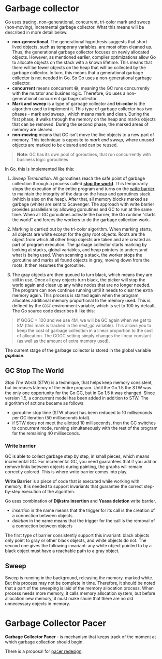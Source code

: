 # Garbage collector
Go uses [tracing](https://en.wikipedia.org/wiki/Tracing_garbage_collection), non-generational, concurrent, tri-color mark and sweep (non-moving), incremental garbage collector. What this means will be described in more detail below.
- **non-generational**. The generational hypothesis suggests that short-lived objects, such as temporary variables, are most often cleaned up. Thus, the generational garbage collector focuses on newly allocated objects. However, as mentioned earlier, compiler optimizations allow Go to allocate objects on the stack with a known lifetime. This means that there will be fewer objects on the heap that will be collected by the garbage collector. In turn, this means that a generational garbage collector is not needed in Go. So Go uses a non-generational garbage collector.
- **concurrent** means concurrent 😁, meaning the GC runs concurrently with the mutator and busines logic. Therefore, Go uses a non-generational concurrent garbage collector.
- **Mark and sweep** is a type of garbage collector and **tri-color** is the algorithm used to implement it. This type of garbage collector has two phases - mark and sweep , which means mark and clean. During the first phase, it walks through the memory on the heap and marks objects that can be removed. During the second phase, the marked areas of memory are cleared.
- **non-moving** means that GC isn't move the live objects to a new part of memory. This technique is opposite to *mark and sweep*, where unused objects are marked to be cleared and can be reused. 

> **Note**: GC has its own pool of goroutines, that run concurrently with business logic goroutines

In Go, this is implemented like this:
1. *Sweep Termination*. All goroutines reach the safe point of garbage collection through a process called **[stop the world](#gc-stop-the-world)**. This temporarily stops the execution of the entire program and turns on the [write barrier](#write-barrier) to maintain the integrity of the data on the heap and goroutines stack (which is also on the heap). After that, all memory blocks marked as garbage (white) are sent to Scavenger. The approach with write barrier provides parallelism by allowing goroutines and GC to run at the same time. When all GC goroutines activate the barrier, the Go runtime “starts the world” and forces the workers to do the garbage collection work.

2. Marking is carried out by the tri-color algorithm. When marking starts, all objects are white except for the gray root objects. Roots are the object from which all other heap objects are taken and are created as part of program execution. The garbage collector starts marking by looking at stacks, global variables, and heap pointers to understand what is being used. When scanning a stack, the worker stops the goroutine and marks all found objects in gray, moving down from the roots. It then resumes the goroutine.

3. The gray objects are then queued to turn black, which means they are still in use. Once all gray objects turn black, the picker will stop the world again and clean up any white nodes that are no longer needed. The program can now continue running until it needs to clear the extra memory again.
This process is started again when the program allocates additional memory proportional to the memory used. This is defined by the `GOGC` environment variable, which is set to 100 by default. The Go source code describes it like this:

> If GOGC = 100 and we use 4M, we will be GC again when we get to 8M (this mark is tracked in the next_gc variable). This allows you to keep the cost of garbage collection in a linear proportion to the cost of allocation. The GOGC setting simply changes the linear constant (as well as the amount of extra memory used).

The current stage of the garbage collector is stored in the global variable ***gcphase***.

## GC Stop The World

*Stop The World* (STW) is a technique, that helps keep memory consistent, but increases latency of the entire program. Until the Go 1.5 the STW was the only one opportunity for the Go GC, but in Go 1.5 it was changed. Since version 1.5, a concurrent model has been added in addition to STW. The algorithm of actions became as follows: 
- goroutine stop time (STW phase) has been reduced to 10 milliseconds per GC iteration (50 milliseconds total).
- if STW does not meet the allotted 10 milliseconds, then the GC switches to concurrent mode, running simultaneously with the rest of the program for the remaining 40 milliseconds.

### Write barrier

GC is able to collect garbage step by step, in small pieces, which means incremental GC. For incremental GC, you need guarantees that if you add or remove links between objects during painting, the graphs will remain correctly colored. This is where write barrier comes into play.

**Write Barrier** is a piece of code that is executed while working with memory. It is needed to support invariants that guarantee the correct step-by-step execution of the algorithm.

Go uses combination of **Dijkstra insertion** and **Yuasa deletion** write barrier.
- *insertion* in the name means that the trigger for its call is the creation of a connection between objects
- *deletion* in the name means that the trigger for the call is the removal of a connection between objects

The first type of barrier consistently support this invariant: black objects only point to gray or other black objects, and white objects do not. The second one gives the following invariant: any white object pointed to by a black object must have a reachable path to a gray object.

## Sweep

Sweep is running in the background, releasing the memory. marked white. But this process may not be complete in time. Therefore, it should be noted that a part of the sweeping is laid of the memory allocation process. When process needs more memory, it calls memory allocation system, but before allocation new memory, it must make shure that there are no old unnecessary objects in memory. 

# Garbage Collector Pacer

**Garbage Collector Pacer** - is mechanism that keeps track of the moment at which garbage collection should begin.

There is a proposal for [pacer redesign](https://github.com/golang/proposal/blob/master/design/44167-gc-pacer-redesign.md).

